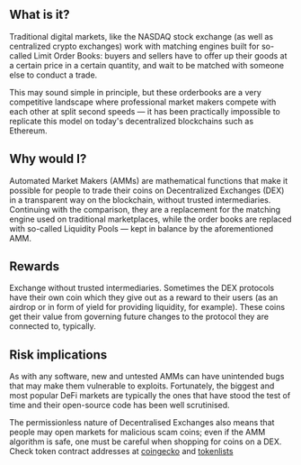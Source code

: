 ## What is it?

Traditional digital markets, like the NASDAQ stock exchange (as well as centralized crypto exchanges) work with matching
engines built for so-called Limit Order Books: buyers and sellers have to offer up their goods at a certain price in a
certain quantity, and wait to be matched with someone else to conduct a trade.

This may sound simple in principle, but these orderbooks are a very competitive landscape where professional market
makers compete with each other at split second speeds — it has been practically impossible to replicate this model on
today's decentralized blockchains such as Ethereum.

## Why would I?

Automated Market Makers (AMMs) are mathematical functions that make it possible for people to trade their coins on
Decentralized Exchanges (DEX) in a transparent way on the blockchain, without trusted intermediaries. Continuing with
the comparison, they are a replacement for the matching engine used on traditional marketplaces, while the order books
are replaced with so-called Liquidity Pools — kept in balance by the aforementioned AMM.

## Rewards

Exchange without trusted intermediaries. Sometimes the DEX protocols have their own coin which they give out as a reward
to their users (as an airdrop or in form of yield for providing liquidity, for example). These coins get their value
from governing future changes to the protocol they are connected to, typically.

## Risk implications

As with any software, new and untested AMMs can have unintended bugs that may make them vulnerable to exploits.
Fortunately, the biggest and most popular DeFi markets are typically the ones that have stood the test of time and their
open-source code has been well scrutinised.

The permissionless nature of Decentralised Exchanges also means that people may open markets for malicious scam coins;
even if the AMM algorithm is safe, one must be careful when shopping for coins on a DEX. Check token contract addresses
at [coingecko](https://coingecko.com) and [tokenlists](https://tokenlists.org)
